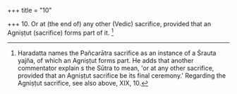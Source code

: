 +++
title = "10"

+++
10. Or at (the end of) any other (Vedic) sacrifice, provided that an Agniṣṭut (sacrifice) forms part of it. [^10] 


[^10]:  Haradatta names the Pañcarātra sacrifice as an instance of a Śrauta yajña, of which an Agniṣṭut forms part. He adds that another commentator explain s the Sūtra to mean, 'or at any other sacrifice, provided that an Agniṣṭut sacrifice be its final ceremony.' Regarding the Agniṣṭut sacrifice, see also above, XIX, 10.
